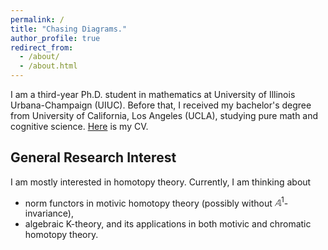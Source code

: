 ```yaml
---
permalink: /
title: "Chasing Diagrams."
author_profile: true
redirect_from: 
  - /about/
  - /about.html
---
```


I am a third-year Ph.D. student in mathematics at University of Illinois Urbana-Champaign (UIUC). Before that, I received my bachelor's degree from University of California, Los Angeles (UCLA), studying pure math and cognitive science. [Here](https://jiantongliu.github.io/files/Jiantong_Liu_CV.pdf) is my CV. 

General Research Interest
------
I am mostly interested in homotopy theory. Currently, I am thinking about 
* norm functors in motivic homotopy theory (possibly without $𝔸^1$-invariance),
* algebraic K-theory, and its applications in both motivic and chromatic homotopy theory. 
